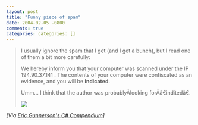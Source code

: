 ```yaml
---
layout: post
title: "Funny piece of spam"
date: 2004-02-05 -0800
comments: true
categories: categories: []
---
```

> I usually ignore the spam that I get (and I get a bunch), but I read
> one of them a bit more carefully:
>
> We hereby inform you that your computer was scanned under the IP
> 194.90.37.141 . The contents of your computer were confiscated as an
> evidence, and you will be **indicated**.
>
> Umm... I think that the author was probablyÂlooking forÂâ€inditedâ€.
>
> ![](http://weblogs.asp.net/ericgu/aggbug/68266.aspx)

*[Via [Eric Gunnerson's C\#
Compendium](http://weblogs.asp.net/ericgu/archive/2004/02/05/68266.aspx)]*

